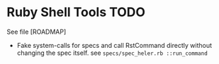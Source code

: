 Ruby Shell Tools TODO
=====================

  See file [ROADMAP]
  
* Fake system-calls for specs and call RstCommand directly without
changing the spec itself. see `specs/spec_heler.rb ::run_command`


